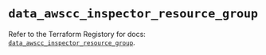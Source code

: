 # `data_awscc_inspector_resource_group`

Refer to the Terraform Registory for docs: [`data_awscc_inspector_resource_group`](https://registry.terraform.io/providers/hashicorp/awscc/0.70.0/docs/data-sources/inspector_resource_group).
